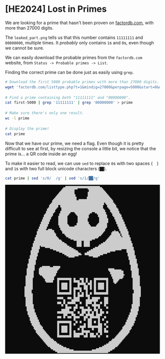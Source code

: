 # [HE2024] Lost in Primes

We are looking for a prime that hasn't been proven on [factordb.com](http://factordb.com/), with more than 27000 digits.

The `leaked_part.png` tells us that this number contains `11111111` and `00000000`, multiple times. It _probably_ only contains `1`s and `0`s, even though we cannot be sure.

We can easily download the probable primes from the `factordb.com` website, from `Status -> Probable primes -> List`.

Finding the correct prime can be done just as easily using `grep`.

```bash
# Download the first 5000 probable primes with more than 27000 digits.
wget 'factordb.com/listtype.php?t=1&mindig=27000&perpage=5000&start=0&download=1' -O first-5000

# Find a prime containing both "11111111" and "00000000".
cat first-5000 | grep '11111111' | grep '00000000' > prime

# Make sure there's only one result.
wc -l prime

# Display the prime!
cat prime
```

Now that we have our prime, we need a flag. Even though it is pretty difficult to see at first, by resizing the console a little bit, we notice that the prime is... a QR code inside an egg!

To make it easier to read, we can use `sed` to replace `0`s with two spaces (`  `) and `1`s with two full block unicode characters (`██`).

```bash
cat prime | sed 's/0/  /g' | sed 's/1/██/g'
```

![Egg in terminal](egg-terminal.png)
